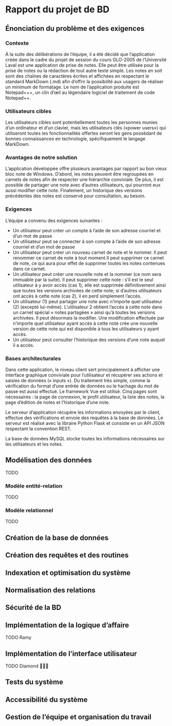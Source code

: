 # Rapport du projet de BD

## Énonciation du problème et des exigences

### Contexte
À la suite des délibérations de l’équipe, il a été décidé que l’application créée dans le cadre du projet de session du cours GLO-2005 de l’Université Laval est une application de prise de notes. Elle peut être utilisée pour la prise de notes ou la rédaction de tout autre texte simple. Les notes en soit sont des chaînes de caractères écrites et affichées en respectant le standard MarkDown (.md) afin d’offrir la possibilité aux usagers de réaliser un minimum de formatage. Le nom de l’application produite est Notepad+++, un clin d’œil au légendaire logiciel de traitement de code Notepad++.

### Utilisateurs cibles
Les utilisateurs cibles sont potentiellement toutes les personnes munies d’un ordinateur et d’un clavier, mais les utilisateurs clés («power users») qui utiliseront toutes les fonctionnalités offertes seront les gens possédant de bonnes connaissances en technologie, spécifiquement le langage MarkDown.

### Avantages de notre solution
L’application développée offre plusieurs avantages par rapport au bon vieux bloc note de Windows. D’abord, les notes peuvent être regroupées en carnets de notes afin de respecter une hiérarchie conviviale. De plus, il est possible de partager une note avec d’autres utilisateurs, qui pourront eux aussi modifier cette note. Finalement, un historique des versions précédentes des notes est conservé pour consultation, au besoin.


### Exigences
L’équipe a convenu des exigences suivantes : 
- Un utilisateur peut créer un compte à l’aide de son adresse courriel et d’un mot de passe
- Un utilisateur peut se connecter à son compte à l’aide de son adresse courriel et d’un mot de passe
- Un utilisateur peut créer un nouveau carnet de note et le nommer. Il peut renommer ce carnet de note à tout moment.Il peut supprimer ce carnet de note, ce qui aura pour effet de supprimer toutes les notes contenues dans ce carnet.
- Un utilisateur peut créer une nouvelle note et la nommer (ce nom sera immuable par la suite). Il peut supprimer cette note : s’il est le seul utilisateur à y avoir accès (cas 1), elle est supprimée définitivement ainsi que toutes les versions archivées de cette note; si d’autres utilisateurs ont accès à cette note (cas 2), il en perd simplement l’accès.
- Un utilisateur (1) peut partager une note avec n’importe quel utilisateur (2) (excepté lui-même). L’utilisateur 2 obtient l’accès à cette note dans un carnet spécial « notes partagées » ainsi qu’à toutes les versions archivées. Il peut désormais la modifier. Une modification effectuée par n’importe quel utilisateur ayant accès à cette note crée une nouvelle version de cette note qui est disponible à tous les utilisateurs y ayant accès.
- Un utilisateur peut consulter l’historique des versions d’une note auquel il a accès.

### Bases architecturales
Dans cette application, le niveau client sert principalement à afficher une interface graphique conviviale pour l’utilisateur et récupérer ses actions et saisies de données (« inputs »). Du traitement très simple, comme la vérification du format d’une entrée de données ou le hachage du mot de passe est aussi effectué. Le framework Vue est utilisé. Cinq pages sont nécessaires : la page de connexion, le profil utilisateur, la liste des notes, la page d’édition de notes et l’historique d’une note.

Le serveur d’application récupère les informations envoyées par le client, effectue des vérifications et envoie des requêtes à la base de données. Le serveur est réalisé avec la libraire Python Flask et consiste en un API JSON respectant la convention REST.

La base de données MySQL stocke toutes les informations nécessaires sur les utilisateurs et les notes.

## Modélisation des données
TODO

### Modèle entité-relation
TODO

### Modèle relationnel
TODO

## Création de la base de données

## Création des requêtes et des routines

## Indexation et optimisation du système

## Normalisation des relations

## Sécurité de la BD

## Implémentation de la logique d’affaire
TODO Ramy

## Implémentation de l’interface utilisateur
TODO Diamond 💎💎💎

## Tests du système

## Accessibilité du système

## Gestion de l’équipe et organisation du travail